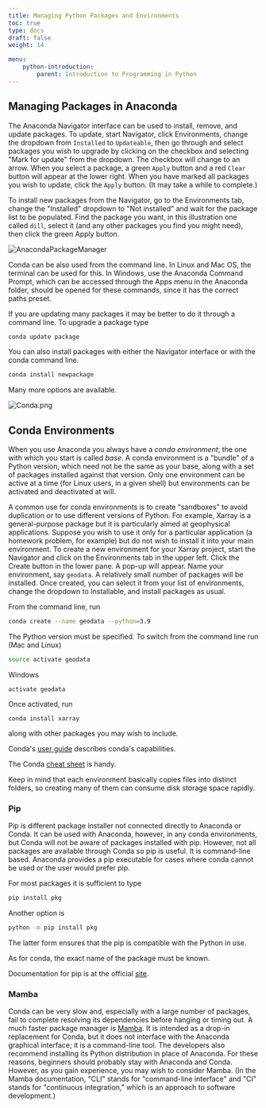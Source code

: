 ```yaml
---
title: Managing Python Packages and Environments
toc: true
type: docs
draft: false
weight: 14

menu:
    python-introduction:
        parent: Introduction to Programming in Python
---
```


## Managing Packages in Anaconda

The Anaconda Navigator interface can be used to install, remove, and update packages.  To update, start Navigator, click Environments, change the dropdown from `Installed` to `Updateable`, then go through and select packages you wish to upgrade by clicking on the checkbox and selecting "Mark for update" from the dropdown.  The checkbox will change to an arrow.  When you select a package, a green `Apply` button and a red `Clear` button will appear at the lower right.  When you have marked all packages you wish to update, click the `Apply` button.  (It may take a while to complete.)

To install new packages from the Navigator, go to the Environments tab, change the "Installed" dropdown to "Not installed" and wait for the package list to be populated.  Find the package you want, in this illustration one called `dill`, select it (and any other packages you find you might need), then click the green Apply button.

![AnacondaPackageManager](/courses/python-introduction/imgs/AnacondaPackageManager.png)

Conda can be also used from the command line.  In Linux and Mac OS, the terminal can be used for this.  In Windows, use the Anaconda Command Prompt, which can be accessed through the Apps menu in the Anaconda folder, should be opened for these commands, since it has the correct paths preset.

If you are updating many packages it may be better to do it through a command line. To upgrade a package type

```python
conda update package
```
You can also install packages with either the Navigator interface or with the conda command line.

```python
conda install newpackage
```
Many more options are available.  

![Conda.png](/courses/python-introduction/imgs/Conda.png)

## Conda Environments

When you use Anaconda you always have a _conda environment_; the one with which you start is called _base_.  A conda environment is a "bundle" of a Python version, which need not be the same as your base, along with a set of packages installed against that version.  Only one environment can be active at a time (for Linux users, in a given shell) but environments can be activated and deactivated at will.  

A common use for conda environments is to create "sandboxes" to avoid duplication or to use different versions of Python.  For example, Xarray is a general-purpose package but it is particularly aimed at geophysical applications.  Suppose you wish to use it only for a particular application (a homework problem, for example) but do not wish to install it into your main environment.  To create a new environment for your Xarray project, start the Navigator and click on the Environments tab in the upper left.  Click the Create button in the lower pane.  A pop-up will appear.  Name your environment, say `geodata`.  A relatively small number of packages will be installed.  Once created, you can select it from your list of environments, change the dropdown to Installable, and install packages as usual.

From the command line, run
```bash
conda create --name geodata --python=3.9
```
The Python version must be specified.  To switch from the command line run (Mac and Linux)
```bash
source activate geodata
```
Windows
```no-highlight
activate geodata
```

Once activated, run
```
conda install xarray
```
along with other packages you may wish to include.

Conda's [user guide](https://conda.io/projects/conda/en/latest/user-guide/index.html) describes conda's capabilities.

The Conda [cheat sheet](https://docs.conda.io/projects/conda/en/4.6.0/_downloads/52a95608c49671267e40c689e0bc00ca/conda-cheatsheet.pdf) is handy.

Keep in mind that each environment basically copies files into distinct folders, so creating many of them can consume disk storage space rapidly.

### Pip

Pip is different package installer not connected directly to Anaconda or Conda.  It can be used with Anaconda, however, in any conda environments, but Conda will not be aware of packages installed with pip.  However, not all packages are available through Conda so pip is useful.  It is command-line based. Anaconda provides a pip executable for cases where conda cannot be used or the user would prefer pip.  

For most packages it is sufficient to type
```bash
pip install pkg
```
Another option is
```bash
python -m pip install pkg
```
The latter form ensures that the pip is compatible with the Python in use.

As for conda, the exact name of the package must be known.

Documentation for pip is at the official [site](https://pip.pypa.io/en/stable/getting-started/).

### Mamba

Conda can be very slow and, especially with a large number of packages, fail to complete resolving its dependencies before hanging or timing out.  A much faster package manager is [Mamba](https://mamba.readthedocs.io/en/latest/).  It is intended as a drop-in replacement for Conda, but it does not interface with the Anaconda graphical interface; it is a command-line tool. The developers also recommend installing its Python distribution in place of Anaconda. For these reasons, beginners should probably stay with Anaconda and Conda. However, as you gain experience, you may wish to consider Mamba. (In the Mamba documentation, "CLI" stands for "command-line interface" and "CI" stands for "continuous integration," which is an approach to software development.)

